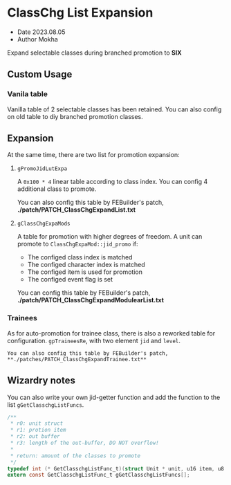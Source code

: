 # ClassChg List Expansion

- Date 2023.08.05
- Author Mokha

Expand selectable classes during branched promotion to **SIX**

## Custom Usage

### Vanila table
Vanilla table of 2 selectable classes has been retained. You can also config on old table to diy branched promotion classes.

## Expansion
At the same time, there are two list for promotion expansion:

1. `gPromoJidLutExpa`

    A `0x100 * 4` linear table according to class index.
    You can config 4 additional class to promote.

    You can also config this table by FEBuilder's patch, **./patch/PATCH_ClassChgExpandList.txt**

2. `gClassChgExpaMods`

    A table for promotion with higher degrees of freedom. A unit can promote to `ClassChgExpaMod::jid_promo` if:

    - The configed class index is matched
    - The configed character index is matched
    - The configed item is used for promotion
    - The configed event flag is set

    You can config this table by FEBuilder's patch, **./patch/PATCH_ClassChgExpandModulearList.txt**

### Trainees
As for auto-promotion for trainee class, there is also a reworked table for configuration. `gpTraineesRe`, with two element `jid` and `level`.

    You can also config this table by FEBuilder's patch, **./patches/PATCH_ClassChgExpandTrainee.txt**

## Wizardry notes

You can also write your own jid-getter function and add the function to the list `gGetClasschgListFuncs`.

```c
/**
 * r0: unit struct
 * r1: protion item
 * r2: out buffer
 * r3: length of the out-buffer, DO NOT overflow!
 *
 * return: amount of the classes to promote
 */
typedef int (* GetClasschgListFunc_t)(struct Unit * unit, u16 item, u8 * out, int len);
extern const GetClasschgListFunc_t gGetClasschgListFuncs[];
```
